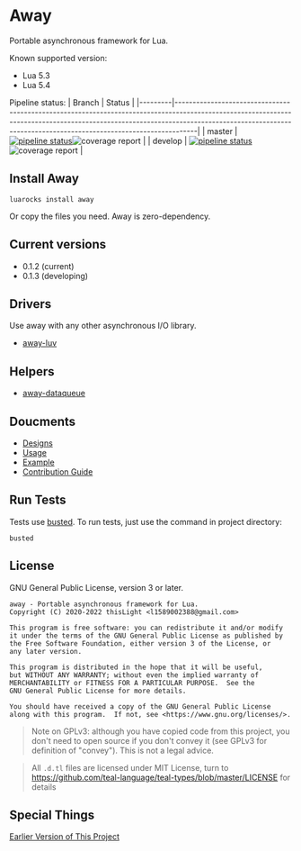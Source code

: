 # Away
Portable asynchronous framework for Lua.

Known supported version:
- Lua 5.3
- Lua 5.4

Pipeline status:
| Branch  | Status                                                                                                                                                                                                                                         |
|---------|------------------------------------------------------------------------------------------------------------------------------------------------------------------------------------------------------------------------------------------------|
| master  | [![pipeline status](https://gitlab.com/thislight/away/badges/master/pipeline.svg)](https://gitlab.com/thislight/away/-/pipelines?scope=all&ref=master)![coverage report](https://gitlab.com/thislight/away/badges/master/coverage.svg)    |
| develop | [![pipeline status](https://gitlab.com/thislight/away/badges/develop/pipeline.svg)](https://gitlab.com/thislight/away/-/pipelines?scope=all&ref=develop)![coverage report](https://gitlab.com/thislight/away/badges/develop/coverage.svg) |


## Install Away

````
luarocks install away
````

Or copy the files you need. Away is zero-dependency.

## Current versions
- 0.1.2 (current)
- 0.1.3 (developing)

## Drivers
Use away with any other asynchronous I/O library.

- [away-luv](https://github.com/thislight/away-luv)

## Helpers

- [away-dataqueue](https://github.com/thislight/away-dataqueue)

## Doucments
- [Designs](wiki/designs.md)
- [Usage](wiki/usage.md)
- [Example](example/)
- [Contribution Guide](wiki/contributing.md)

## Run Tests
Tests use [busted](http://olivinelabs.com/busted/).
To run tests, just use the command in project directory:
````shell
busted
````

## License
GNU General Public License, version 3 or later.

    away - Portable asynchronous framework for Lua.
    Copyright (C) 2020-2022 thisLight <l1589002388@gmail.com>

    This program is free software: you can redistribute it and/or modify
    it under the terms of the GNU General Public License as published by
    the Free Software Foundation, either version 3 of the License, or
    any later version.

    This program is distributed in the hope that it will be useful,
    but WITHOUT ANY WARRANTY; without even the implied warranty of
    MERCHANTABILITY or FITNESS FOR A PARTICULAR PURPOSE.  See the
    GNU General Public License for more details.

    You should have received a copy of the GNU General Public License
    along with this program.  If not, see <https://www.gnu.org/licenses/>.

> Note on GPLv3: although you have copied code from this project, you don't need to open source if you don't convey it (see GPLv3 for definition of "convey"). This is not a legal advice.

> All `.d.tl` files are licensed under MIT License, turn to https://github.com/teal-language/teal-types/blob/master/LICENSE for details

## Special Things

[Earlier Version of This Project](https://gist.github.com/thislight/220ce18f2e7f303c0b08e1e9c6f3c8ae)

